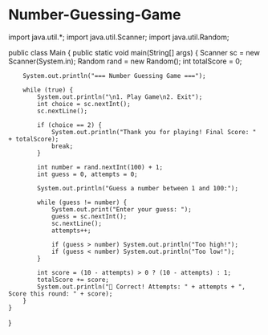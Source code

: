 # Number-Guessing-Game

import java.util.*;
import java.util.Scanner;
import java.util.Random;

public class Main {
    public static void main(String[] args) {
        Scanner sc = new Scanner(System.in);
        Random rand = new Random();
        int totalScore = 0;

        System.out.println("=== Number Guessing Game ===");

        while (true) {
            System.out.println("\n1. Play Game\n2. Exit");
            int choice = sc.nextInt();
            sc.nextLine();

            if (choice == 2) {
                System.out.println("Thank you for playing! Final Score: " + totalScore);
                break;
            }

            int number = rand.nextInt(100) + 1;
            int guess = 0, attempts = 0;

            System.out.println("Guess a number between 1 and 100:");

            while (guess != number) {
                System.out.print("Enter your guess: ");
                guess = sc.nextInt();
                sc.nextLine();
                attempts++;

                if (guess > number) System.out.println("Too high!");
                if (guess < number) System.out.println("Too low!");
            }

            int score = (10 - attempts) > 0 ? (10 - attempts) : 1;
            totalScore += score;
            System.out.println("🎉 Correct! Attempts: " + attempts + ", Score this round: " + score);
        }
    }
}
